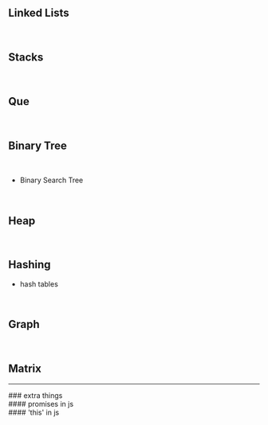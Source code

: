 ## Linked Lists 

<br>

## Stacks 

<br>

## Que

<br>

## Binary Tree

<br>

* Binary Search Tree

<br>

## Heap

<br>

## Hashing 

* hash tables

<br>

## Graph

<br>

## Matrix

<hr>
### extra things 
<br>
#### promises in js 
<br>
#### 'this' in js 
